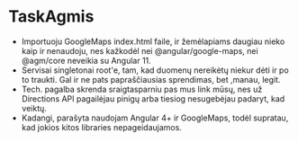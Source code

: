 # TaskAgmis

- Importuoju GoogleMaps index.html faile, ir žemėlapiams daugiau nieko kaip ir nenaudoju, nes kažkodėl nei @angular/google-maps, nei @agm/core neveikia su Angular 11.
- Servisai singletonai root'e, tam, kad duomenų nereikėtų niekur dėti ir po to traukti. Gal ir ne pats papraščiausias sprendimas, bet ,manau, legit.
- Tech. pagalba skrenda sraigtasparniu pas mus link mūsų, nes už Directions API pagailėjau pinigų arba tiesiog nesugebėjau padaryt, kad veiktų.
- Kadangi, parašyta naudojam Angular 4+ ir GoogleMaps, todėl supratau, kad jokios kitos libraries nepageidaujamos.

